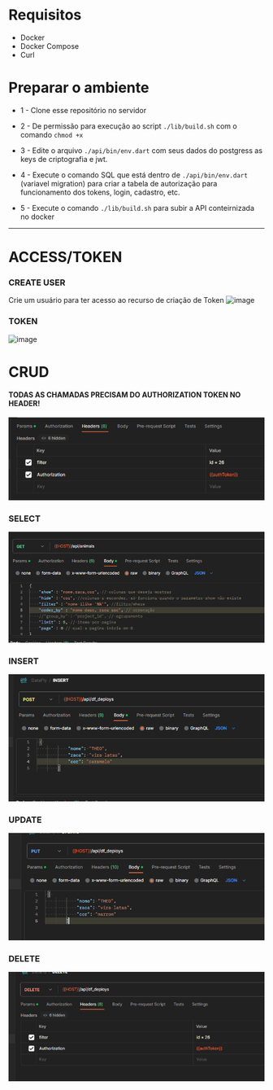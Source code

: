 # Requisitos
- Docker
- Docker Compose
- Curl

# Preparar o ambiente
- 1 -  Clone esse repositório no servidor


- 2 - De permissão para execução ao script `./lib/build.sh` com o comando `chmod +x`


- 3 - Edite o arquivo `./api/bin/env.dart` com seus dados do postgress as keys de criptografia e jwt.


- 4 - Execute o comando SQL que está dentro de  `./api/bin/env.dart` (variavel migration) para criar a tabela de autorização para funcionamento dos tokens, login, cadastro, etc.


- 5 - Execute o comando `./lib/build.sh` para subir a API conteirnizada no docker

-------
# ACCESS/TOKEN


### CREATE USER
Crie um usuário para ter acesso ao recurso de criação de Token
![image](https://github.com/xbrunots/dart_shelf_api/assets/4499957/8f404056-8420-42bb-ac1d-552071357e61)



### TOKEN
![image](https://github.com/xbrunots/dart_shelf_api/assets/4499957/1ca6a784-1cfc-4ccc-9dda-44b6057fedda)


# CRUD

#### TODAS AS CHAMADAS PRECISAM DO AUTHORIZATION TOKEN NO HEADER!
![img_5.png](img_5.png)

### SELECT 
![img_1.png](img_1.png)


### INSERT
![img_2.png](img_2.png)

### UPDATE
![img_3.png](img_3.png)

### DELETE
![img_4.png](img_4.png)
